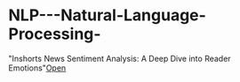 # NLP---Natural-Language-Processing-
"Inshorts News Sentiment Analysis: A Deep Dive into Reader Emotions"[Open](https://github.com/Harsh-Baghel001/NLP---Natural-Language-Processing-/blob/main/Inshorts%20News%20Sentiment%20Analysis.ipynb)
